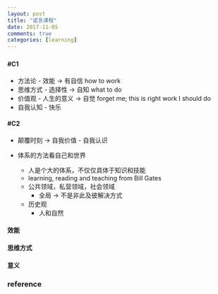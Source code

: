 ```yaml
---
layout: post
title: "诺言课程"
date: 2017-11-05
comments: true
categories: [learning]
---
```

### 
#### #C1
  * 方法论 -  效能 -> 有自信 how to work
  * 思维方式 - 选择性 -> 自知 what to do 
  * 价值观 - 人生的意义 -> 自觉 forget me;  this is right work I should do
  * 自我认知 - 快乐


#### #C2
  * 颠覆时刻 -> 自我价值 - 自我认识
  
  * 体系的方法看自己和世界
    + 人是个大的体系，不仅仅具体于知识和技能
    + learning, reading and teaching from Bill Gates
    + 公共领域，私营领域，社会领域
      - 全局 -> 不是非此及彼解决方式
    + 历史观
      - 人和自然
      
#### 效能

#### 思维方式

#### 意义
 
### reference
